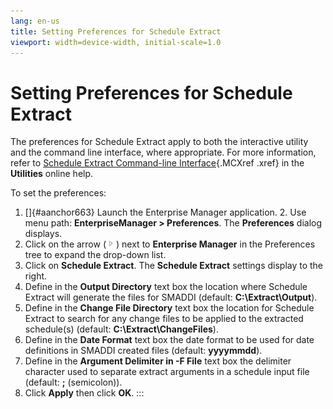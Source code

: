 ```yaml
---
lang: en-us
title: Setting Preferences for Schedule Extract
viewport: width=device-width, initial-scale=1.0
---
```


# Setting Preferences for Schedule Extract

The preferences for Schedule Extract apply to both the interactive
utility and the command line interface, where appropriate. For more
information, refer to [Schedule Extract Command-line Interface](../../Utilities/Command-line-Utilities/Schedule-Extract-Command-line-Interface.md){.MCXref
.xref} in the **Utilities** online help.

To set the preferences:

1.  []{#aanchor663} Launch the Enterprise Manager application. 2.  Use menu path: **EnterpriseManager \> Preferences**. The
    **Preferences** dialog displays.
3.  Click on the arrow (![Expand Arrow     ](../../../Resources/Images/EM/EMarrowtoexpand.png "Expand Arrow "))
    next to **Enterprise Manager** in the Preferences tree to expand the
    drop-down list.
4.  Click on **Schedule Extract**. The **Schedule Extract** settings
    display to the right.
5.  Define in the **Output Directory** text box the location where
    Schedule Extract will generate the files for SMADDI (default:
    **C:\\Extract\\Output**).
6.  Define in the **Change File Directory** text box the location for
    Schedule Extract to search for any change files to be applied to the
    extracted schedule(s) (default: **C:\\Extract\\ChangeFiles**).
7.  Define in the **Date Format** text box the date format to be used
    for date definitions in SMADDI created files (default:
    **yyyymmdd**).
8.  Define in the **Argument Delimiter in -F File** text box the
    delimiter character used to separate extract arguments in a schedule
    input file (default: **;** (semicolon)).
9.  Click **Apply** then click **OK**.
:::

 

